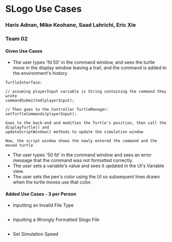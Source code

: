 # SLogo Use Cases

### Haris Adnan, Mike Keohane, Saad Lahrichi, Eric Xie

### Team 02

#### Given Use Cases

* The user types 'fd 50' in the command window, and sees the turtle move in the display window leaving a trail, and the command is added to the environment's history.

~~~
TurtleInterface:

// assuming playerInput variable is String containing the command they wrote
commandSubmitted(playerInput);

// Then goes to the Controller TurtleManager:
setTurtleCommands(playerInput);

Goes to the back-end and modifies the Turtle's position, then call the displayTurtle() and 
updateScriptWindow() methods to update the simulation window

Now, the script window shows the newly entered the command and the moved turtle
~~~

* The user types '50 fd' in the command window and sees an error message that the command was not formatted correctly.
* The user sets a variable's value and sees it updated in the UI's Variable view.
* The user sets the pen's color using the UI so subsequent lines drawn when the turtle moves use that color.


#### Added Use Cases - 3 per Person

* Inputting an Invalid File Type

~~~

~~~

* Inputting a Wrongly Formatted Slogo File

~~~

~~~

* Set Simulation Speed

~~~

~~~
